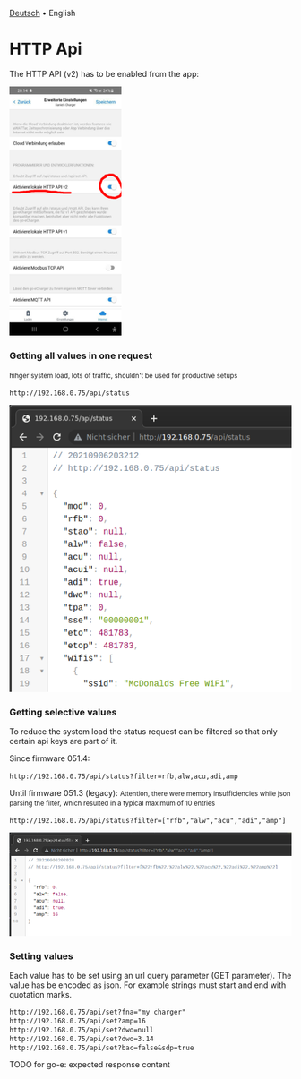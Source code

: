 [Deutsch](http-de.md) &bull; English

# HTTP Api

The HTTP API (v2) has to be enabled from the app:

<img src="screenshots/http-api-app-enable.png?raw=true" width="200" />

### Getting all values in one request
<small>hihger system load, lots of traffic, shouldn't be used for productive setups</small>

`http://192.168.0.75/api/status`

<img src="screenshots/http-api-status.png?raw=true" />

### Getting selective values
To reduce the system load the status request can be filtered so that only certain api keys are part of it.

Since firmware 051.4:

`http://192.168.0.75/api/status?filter=rfb,alw,acu,adi,amp`

Until firmware 051.3 (legacy):
<small>Attention, there were memory insufficiencies while json parsing the filter, which resulted in a typical maximum of 10 entries</small>

`http://192.168.0.75/api/status?filter=["rfb","alw","acu","adi","amp"]`

<img src="screenshots/http-api-status-filtered.png?raw=true" />

### Setting values
Each value has to be set using an url query parameter (GET parameter). The value has be encoded as json. For example strings must start and end with quotation marks.

```
http://192.168.0.75/api/set?fna="my charger"
http://192.168.0.75/api/set?amp=16
http://192.168.0.75/api/set?dwo=null
http://192.168.0.75/api/set?dwo=3.14
http://192.168.0.75/api/set?bac=false&sdp=true
```

TODO for go-e: expected response content
